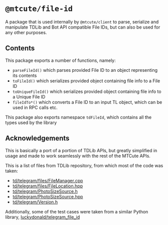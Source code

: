 # `@mtcute/file-id`

A package that is used internally by `@mtcute/client` to parse, serialize
and manipulate TDLib and Bot API compatible File IDs, but can also be used
for any other purposes.

## Contents
This package exports a number of functions, namely:
 - `parseFileId()` which parses provided File ID to an object representing its contents
 - `toFileId()` which serializes provided object containing file info to a File ID
 - `toUniqueFileId()` which serializes provided object containing file info to a Unique File ID
 - `fileIdTo*()` which converts a File ID to an input TL object, which can be used
   in RPC calls etc.

This package also exports namespace `tdFileId`, which contains all the types
used by the library

## Acknowledgements
This is basically a port of a portion of TDLib APIs, but greatly
simplified in usage and made to work seamlessly with the rest of the
MTCute APIs.

This is a list of files from TDLib repository, from which most of the code was taken:
 - [td/telegram/files/FileManager.cpp](https://github.com/tdlib/td/blob/master/td/telegram/files/FileManager.cpp)
 - [td/telegram/files/FileLocation.hpp](https://github.com/tdlib/td/blob/master/td/telegram/files/FileLocation.hpp)
 - [td/telegram/PhotoSizeSource.h](https://github.com/tdlib/td/blob/master/td/telegram/PhotoSizeSource.h)
 - [td/telegram/PhotoSizeSource.hpp](https://github.com/tdlib/td/blob/master/td/telegram/PhotoSizeSource.hpp)
 - [td/telegram/Version.h](https://github.com/tdlib/td/blob/master/td/telegram/Version.h)

Additionally, some of the test cases were taken from a similar Python
library, [luckydonald/telegram_file_id](https://github.com/luckydonald/telegram_file_id)

